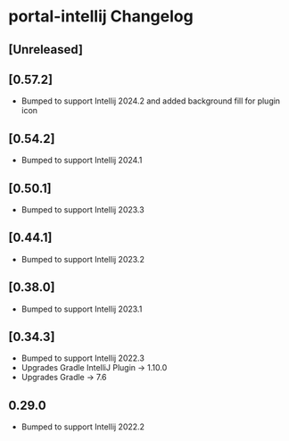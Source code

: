 # portal-intellij Changelog

## [Unreleased]

## [0.57.2]
- Bumped to support Intellij 2024.2 and added background fill for plugin icon

## [0.54.2]
- Bumped to support Intellij 2024.1

## [0.50.1]
- Bumped to support Intellij 2023.3

## [0.44.1]
- Bumped to support Intellij 2023.2

## [0.38.0]
- Bumped to support Intellij 2023.1

## [0.34.3]
- Bumped to support Intellij 2022.3
- Upgrades Gradle IntelliJ Plugin -> 1.10.0
- Upgrades Gradle -> 7.6

## 0.29.0
- Bumped to support Intellij 2022.2
